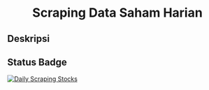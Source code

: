 
<div align="center">

# Scraping Data Saham Harian

</div>

## Deskripsi
  
## Status Badge

[![Daily Scraping Stocks](https://github.com/diaztrihazam/scrape_saham/actions/workflows/main.yml/badge.svg)](https://github.com/diaztrihazam/scrape_saham/actions/workflows/main.yml)
